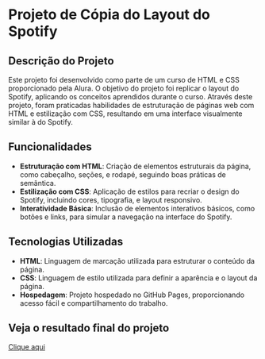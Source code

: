 # Projeto de Cópia do Layout do Spotify

## Descrição do Projeto

Este projeto foi desenvolvido como parte de um curso de HTML e CSS proporcionado pela Alura. O objetivo do projeto foi replicar o layout do Spotify, aplicando os conceitos aprendidos durante o curso. Através deste projeto, foram praticadas habilidades de estruturação de páginas web com HTML e estilização com CSS, resultando em uma interface visualmente similar à do Spotify.

## Funcionalidades

- **Estruturação com HTML**: Criação de elementos estruturais da página, como cabeçalho, seções, e rodapé, seguindo boas práticas de semântica.
- **Estilização com CSS**: Aplicação de estilos para recriar o design do Spotify, incluindo cores, tipografia, e layout responsivo.
- **Interatividade Básica**: Inclusão de elementos interativos básicos, como botões e links, para simular a navegação na interface do Spotify.

## Tecnologias Utilizadas

- **HTML**: Linguagem de marcação utilizada para estruturar o conteúdo da página.
- **CSS**: Linguagem de estilo utilizada para definir a aparência e o layout da página.
- **Hospedagem**: Projeto hospedado no GitHub Pages, proporcionando acesso fácil e compartilhamento do trabalho.

## Veja o resultado final do projeto
<a href="https://stenioeric.github.io/projeto_spotify_alura/" target="_blank">Clique aqui</a>
